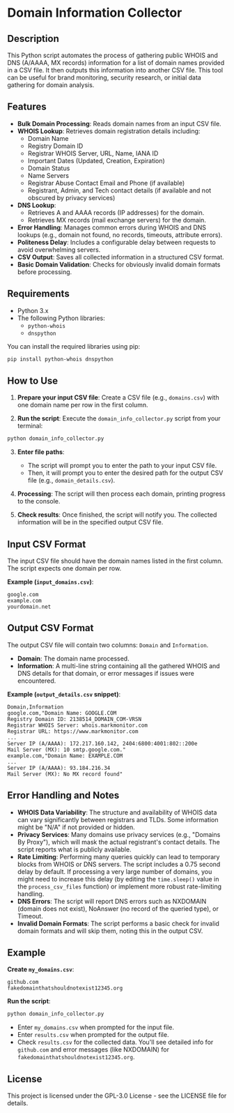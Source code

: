 # Domain Information Collector

## Description

This Python script automates the process of gathering public WHOIS and DNS (A/AAAA, MX records) information for a list of domain names provided in a CSV file. It then outputs this information into another CSV file. This tool can be useful for brand monitoring, security research, or initial data gathering for domain analysis.

## Features

* **Bulk Domain Processing**: Reads domain names from an input CSV file.
* **WHOIS Lookup**: Retrieves domain registration details including:
    * Domain Name
    * Registry Domain ID
    * Registrar WHOIS Server, URL, Name, IANA ID
    * Important Dates (Updated, Creation, Expiration)
    * Domain Status
    * Name Servers
    * Registrar Abuse Contact Email and Phone (if available)
    * Registrant, Admin, and Tech contact details (if available and not obscured by privacy services)
* **DNS Lookup**:
    * Retrieves A and AAAA records (IP addresses) for the domain.
    * Retrieves MX records (mail exchange servers) for the domain.
* **Error Handling**: Manages common errors during WHOIS and DNS lookups (e.g., domain not found, no records, timeouts, attribute errors).
* **Politeness Delay**: Includes a configurable delay between requests to avoid overwhelming servers.
* **CSV Output**: Saves all collected information in a structured CSV format.
* **Basic Domain Validation**: Checks for obviously invalid domain formats before processing.

## Requirements

* Python 3.x
* The following Python libraries:
    * `python-whois`
    * `dnspython`

You can install the required libraries using pip:
```bash
pip install python-whois dnspython
```

## How to Use

1. **Prepare your input CSV file**: Create a CSV file (e.g., `domains.csv`) with one domain name per row in the first column.

2. **Run the script**: Execute the `domain_info_collector.py` script from your terminal:
```bash
python domain_info_collector.py
```

3. **Enter file paths**:
    * The script will prompt you to enter the path to your input CSV file.
    * Then, it will prompt you to enter the desired path for the output CSV file (e.g., `domain_details.csv`).

4. **Processing**: The script will then process each domain, printing progress to the console.

5. **Check results**: Once finished, the script will notify you. The collected information will be in the specified output CSV file.

## Input CSV Format

The input CSV file should have the domain names listed in the first column. The script expects one domain per row.

**Example (`input_domains.csv`)**:
```
google.com
example.com
yourdomain.net
```

## Output CSV Format

The output CSV file will contain two columns: `Domain` and `Information`.

* **Domain**: The domain name processed.
* **Information**: A multi-line string containing all the gathered WHOIS and DNS details for that domain, or error messages if issues were encountered.

**Example (`output_details.csv` snippet)**:
```
Domain,Information
google.com,"Domain Name: GOOGLE.COM
Registry Domain ID: 2138514_DOMAIN_COM-VRSN
Registrar WHOIS Server: whois.markmonitor.com
Registrar URL: https://www.markmonitor.com
...
Server IP (A/AAAA): 172.217.160.142, 2404:6800:4001:802::200e
Mail Server (MX): 10 smtp.google.com."
example.com,"Domain Name: EXAMPLE.COM
...
Server IP (A/AAAA): 93.184.216.34
Mail Server (MX): No MX record found"
```

## Error Handling and Notes

* **WHOIS Data Variability**: The structure and availability of WHOIS data can vary significantly between registrars and TLDs. Some information might be "N/A" if not provided or hidden.
* **Privacy Services**: Many domains use privacy services (e.g., "Domains By Proxy"), which will mask the actual registrant's contact details. The script reports what is publicly available.
* **Rate Limiting**: Performing many queries quickly can lead to temporary blocks from WHOIS or DNS servers. The script includes a 0.75 second delay by default. If processing a very large number of domains, you might need to increase this delay (by editing the `time.sleep()` value in the `process_csv_files` function) or implement more robust rate-limiting handling.
* **DNS Errors**: The script will report DNS errors such as NXDOMAIN (domain does not exist), NoAnswer (no record of the queried type), or Timeout.
* **Invalid Domain Formats**: The script performs a basic check for invalid domain formats and will skip them, noting this in the output CSV.

## Example

**Create `my_domains.csv`**:
```
github.com
fakedomainthatshouldnotexist12345.org
```

**Run the script**:
```bash
python domain_info_collector.py
```

* Enter `my_domains.csv` when prompted for the input file.
* Enter `results.csv` when prompted for the output file.
* Check `results.csv` for the collected data. You'll see detailed info for `github.com` and error messages (like NXDOMAIN) for `fakedomainthatshouldnotexist12345.org`.

## License

This project is licensed under the GPL-3.0 License - see the LICENSE file for details.
